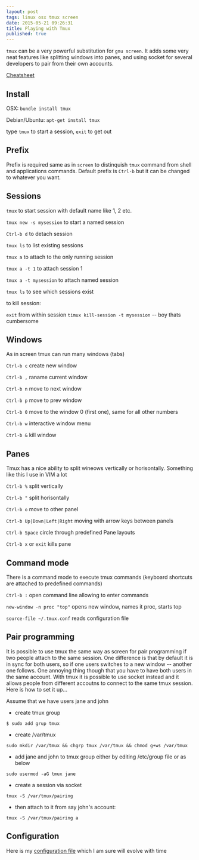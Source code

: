 ```yaml
---
layout: post
tags: linux osx tmux screen
date: 2015-05-21 09:26:31
title: Playing with Tmux
published: true
---
```


`tmux` can be a very powerful substitution for `gnu screen`. It adds some very
neat features like splitting windows into panes, and using socket for several
developers to pair from their own accounts.

[Cheatsheet][cheat]

Install
-------

OSX: `bundle install tmux`

Debian/Ubuntu: `apt-get install tmux`

type `tmux` to start a session, `exit` to get out

Prefix
------

Prefix is required same as in `screen` to distinquish `tmux` command from shell
and applications commands. Default prefix is `Ctrl-b` but it can be changed to
whatever you want.

Sessions
--------

`tmux` to start session with default name like 1, 2 etc.

`tmux new -s mysession` to start a named session

`Ctrl-b d` to detach session

`tmux ls` to list existing sessions

`tmux a` to attach to the only running session

`tmux a -t 1` to attach session 1

`tmux a -t mysession` to attach named session

`tmux ls` to see which sessions exist

to kill session:

`exit` from within session
`timux kill-session -t mysession` -- boy thats cumbersome

Windows
-------

As in screen tmux can run many windows (tabs)

`Ctrl-b c` create new window

`Ctrl-b ,` raname current window

`Ctrl-b n` move to next window

`Ctrl-b p` move to prev window

`Ctrl-b 0` move to the window 0 (first one), same for all other numbers

`Ctrl-b w` interactive window menu

`Ctrl-b &` kill window

[cheat]: https://gist.github.com/henrik/1967800


Panes
-----

Tmux has a nice ability to split wineows vertically or horisontally. Something
like this I use in VIM a lot

`Ctrl-b %` split vertically

`Ctrl-b "` split horisontally

`Ctrl-b o` move to other panel

`Ctrl-b Up|Down|Left|Right` moving with arrow keys between panels

`Ctrl-b Space` circle through predefined Pane layouts

`Ctrl-b x` or `exit` kills pane


Command mode
------------

There is a command mode to execute tmux commands (keyboard shortcuts are
attached to predefined commands)

`Ctrl-b :` open command line allowing to enter commands

`new-window -n proc "top"` opens new window, names it proc, starts top

`source-file ~/.tmux.conf` reads configuration file

Pair programming
----------------

It is possible to use tmux the same way as screen for pair programming if two
people attach to the same session. One difference is that by default it is in
sync for both users, so if one users switches to a new window -- another one
follows. One annoying thing though that you have to have both users in the same
account. With tmux it is possible to use socket instead and it allows people
from different accoutns to connect to the same tmux session. Here is how to set
it up...

Assume that we have users jane and john

* create tmux group

`$ sudo add grup tmux`

* create /var/tmux

`sudo mkdir /var/tmux && chgrp tmux /var/tmux && chmod g+ws /var/tmux`

* add jane and john to tmux group either by editing /etc/group file or as below

`sudo usermod -aG tmux jane`

* create a session via socket

`tmux -S /var/tmux/pairing`

* then attach to it from say john's account:

`tmux -S /var/tmux/pairing a`


Configuration
-------------

Here is my [configuration file][config] which I am sure will evolve with time

[config]: https://raw.githubusercontent.com/dimus/dotfiles/master/.tmux.conf
